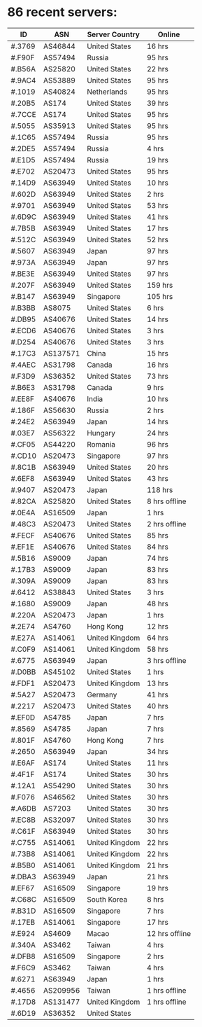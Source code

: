 # 86 recent servers:

| ID | ASN | Server Country | Online |
| ------ | ------ | ------ | ------ |
| #.3769 | AS46844 | United States | 16 hrs |
| #.F90F | AS57494 | Russia | 95 hrs |
| #.B56A | AS25820 | United States | 22 hrs |
| #.9AC4 | AS53889 | United States | 95 hrs |
| #.1019 | AS40824 | Netherlands | 95 hrs |
| #.20B5 | AS174 | United States | 39 hrs |
| #.7CCE | AS174 | United States | 95 hrs |
| #.5055 | AS35913 | United States | 95 hrs |
| #.1C65 | AS57494 | Russia | 95 hrs |
| #.2DE5 | AS57494 | Russia | 4 hrs |
| #.E1D5 | AS57494 | Russia | 19 hrs |
| #.E702 | AS20473 | United States | 95 hrs |
| #.14D9 | AS63949 | United States | 10 hrs |
| #.602D | AS63949 | United States | 2 hrs |
| #.9701 | AS63949 | United States | 53 hrs |
| #.6D9C | AS63949 | United States | 41 hrs |
| #.7B5B | AS63949 | United States | 17 hrs |
| #.512C | AS63949 | United States | 52 hrs |
| #.5607 | AS63949 | Japan | 97 hrs |
| #.973A | AS63949 | Japan | 97 hrs |
| #.BE3E | AS63949 | United States | 97 hrs |
| #.207F | AS63949 | United States | 159 hrs |
| #.B147 | AS63949 | Singapore | 105 hrs |
| #.B3BB | AS8075 | United States | 6 hrs |
| #.DB95 | AS40676 | United States | 14 hrs |
| #.ECD6 | AS40676 | United States | 3 hrs |
| #.D254 | AS40676 | United States | 3 hrs |
| #.17C3 | AS137571 | China | 15 hrs |
| #.4AEC | AS31798 | Canada | 16 hrs |
| #.F3D9 | AS36352 | United States | 73 hrs |
| #.B6E3 | AS31798 | Canada | 9 hrs |
| #.EE8F | AS40676 | India | 10 hrs |
| #.186F | AS56630 | Russia | 2 hrs |
| #.24E2 | AS63949 | Japan | 14 hrs |
| #.03E7 | AS56322 | Hungary | 24 hrs |
| #.CF05 | AS44220 | Romania | 96 hrs |
| #.CD10 | AS20473 | Singapore | 97 hrs |
| #.8C1B | AS63949 | United States | 20 hrs |
| #.6EF8 | AS63949 | United States | 43 hrs |
| #.9407 | AS20473 | Japan | 118 hrs |
| #.82CA | AS25820 | United States | 8 hrs offline |
| #.0E4A | AS16509 | Japan | 1 hrs |
| #.48C3 | AS20473 | United States | 2 hrs offline |
| #.FECF | AS40676 | United States | 85 hrs |
| #.EF1E | AS40676 | United States | 84 hrs |
| #.5B16 | AS9009 | Japan | 74 hrs |
| #.17B3 | AS9009 | Japan | 83 hrs |
| #.309A | AS9009 | Japan | 83 hrs |
| #.6412 | AS38843 | United States | 3 hrs |
| #.1680 | AS9009 | Japan | 48 hrs |
| #.220A | AS20473 | Japan | 1 hrs |
| #.2E74 | AS4760 | Hong Kong | 12 hrs |
| #.E27A | AS14061 | United Kingdom | 64 hrs |
| #.C0F9 | AS14061 | United Kingdom | 58 hrs |
| #.6775 | AS63949 | Japan | 3 hrs offline |
| #.D0BB | AS45102 | United States | 1 hrs |
| #.FDF1 | AS20473 | United Kingdom | 13 hrs |
| #.5A27 | AS20473 | Germany | 41 hrs |
| #.2217 | AS20473 | United States | 40 hrs |
| #.EF0D | AS4785 | Japan | 7 hrs |
| #.8569 | AS4785 | Japan | 7 hrs |
| #.801F | AS4760 | Hong Kong | 7 hrs |
| #.2650 | AS63949 | Japan | 34 hrs |
| #.E6AF | AS174 | United States | 11 hrs |
| #.4F1F | AS174 | United States | 30 hrs |
| #.12A1 | AS54290 | United States | 30 hrs |
| #.F076 | AS46562 | United States | 30 hrs |
| #.A6DB | AS7203 | United States | 30 hrs |
| #.EC8B | AS32097 | United States | 30 hrs |
| #.C61F | AS63949 | United States | 30 hrs |
| #.C755 | AS14061 | United Kingdom | 22 hrs |
| #.73B8 | AS14061 | United Kingdom | 22 hrs |
| #.B5B0 | AS14061 | United Kingdom | 21 hrs |
| #.DBA3 | AS63949 | Japan | 21 hrs |
| #.EF67 | AS16509 | Singapore | 19 hrs |
| #.C68C | AS16509 | South Korea | 8 hrs |
| #.B31D | AS16509 | Singapore | 7 hrs |
| #.17EB | AS14061 | Singapore | 17 hrs |
| #.E924 | AS4609 | Macao | 12 hrs offline |
| #.340A | AS3462 | Taiwan | 4 hrs |
| #.DFB8 | AS16509 | Singapore | 2 hrs |
| #.F6C9 | AS3462 | Taiwan | 4 hrs |
| #.6271 | AS63949 | Japan | 1 hrs |
| #.4656 | AS209956 | Taiwan | 1 hrs offline |
| #.17D8 | AS131477 | United Kingdom | 1 hrs offline |
| #.6D19 | AS36352 | United States | |

